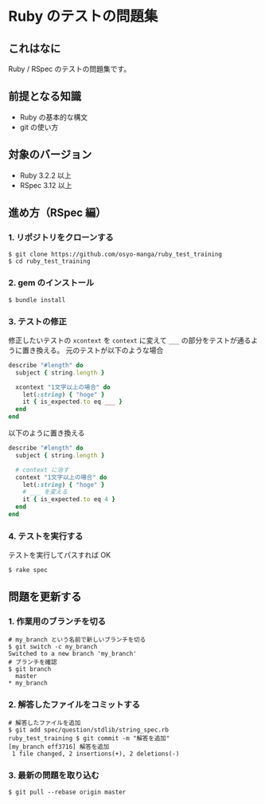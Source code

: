 # Ruby のテストの問題集

## これはなに

Ruby / RSpec のテストの問題集です。


## 前提となる知識

* Ruby の基本的な構文
* git の使い方


## 対象のバージョン

* Ruby 3.2.2 以上
* RSpec 3.12 以上


## 進め方（RSpec 編）

### 1. リポジトリをクローンする

```shell
$ git clone https://github.com/osyo-manga/ruby_test_training
$ cd ruby_test_training
```

### 2. gem のインストール

```shell
$ bundle install
```

### 3. テストの修正

修正したいテストの `xcontext` を `context` に変えて `___` の部分をテストが通るように置き換える。
元のテストが以下のような場合

```ruby
describe "#length" do
  subject { string.length }

  xcontext "1文字以上の場合" do
    let(:string) { "hoge" }
    it { is_expected.to eq ___ }
  end
end
```

以下のように置き換える

```ruby
describe "#length" do
  subject { string.length }

  # context に治す
  context "1文字以上の場合" do
    let(:string) { "hoge" }
    # ___ を変える
    it { is_expected.to eq 4 }
  end
end
```

### 4. テストを実行する

テストを実行してパスすれば OK

```shell
$ rake spec
```


## 問題を更新する

### 1. 作業用のブランチを切る

```shell
# my_branch という名前で新しいブランチを切る
$ git switch -c my_branch
Switched to a new branch 'my_branch'
# ブランチを確認
$ git branch
  master
* my_branch
```

### 2. 解答したファイルをコミットする

```shell
# 解答したファイルを追加
$ git add spec/question/stdlib/string_spec.rb
ruby_test_training $ git commit -m "解答を追加"
[my_branch eff3716] 解答を追加
 1 file changed, 2 insertions(+), 2 deletions(-)
```

### 3. 最新の問題を取り込む

```shell
$ git pull --rebase origin master
```

